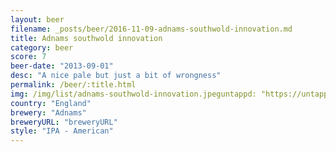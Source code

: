 ```yaml
---
layout: beer
filename: _posts/beer/2016-11-09-adnams-southwold-innovation.md
title: Adnams southwold innovation
category: beer
score: 7
beer-date: "2013-09-01"
desc: "A nice pale but just a bit of wrongness"
permalink: /beer/:title.html
img: /img/list/adnams-southwold-innovation.jpeguntappd: "https://untappd.com/b/adnams-jack-brand-innovation/471020"
country: "England"
brewery: "Adnams"
breweryURL: "breweryURL"
style: "IPA - American"
---
```

